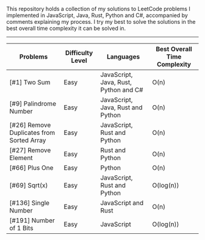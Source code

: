 This repository holds a collection of my solutions to LeetCode problems I implemented in JavaScript, Java, Rust, Python and C#, accompanied by comments explaining my process. I try my best to solve the solutions in the best overall time complexity it can be solved in. 



------------------------------------------------------------------------------------------------------------

Problems | Difficulty Level | Languages | Best Overall Time Complexity 
--- | --- | --- | ---
[#1] Two Sum | Easy | JavaScript, Java, Rust, Python and C# | O(n) 
[#9] Palindrome Number | Easy | JavaScript, Java, Rust and Python | O(n) 
[#26] Remove Duplicates from Sorted Array | Easy | JavaScript, Rust and Python | O(n) 
[#27] Remove Element | Easy | Rust and Python | O(n) 
[#66] Plus One | Easy | Python | O(n) 
[#69] Sqrt(x) | Easy | JavaScript, Rust and Python | O(log(n)) 
[#136] Single Number | Easy | JavaScript and Rust | O(n)
[#191] Number of 1 Bits | Easy | JavaScript | O(log(n)) 
